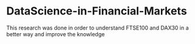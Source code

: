 # DataScience-in-Financial-Markets
This research was done in order to understand FTSE100 and DAX30 in a better way and improve the knowledge 
